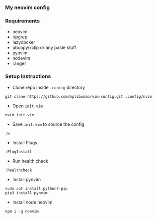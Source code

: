 ### My neovim config

### Requirements

- neovim
- ripgrep
- lazydocker
- pbcopy/xclip or any paste stuff
- pynvim
- nodevim
- ranger

### Setup instructions

- Clone repo inside `.config` directory

`git clone https://github.com/mplibunao/vim-config.git .config/nvim` 

- Open `init.vim`

`nvim init.vim`

- Save `init.vim` to source the config

`:w`

- Install Plugs

`:PlugInstall`

- Run health check

`:healthcheck`

- Install pynvim

```
sudo apt install python3-pip
pip3 install pynvim
```

- Install node neovim

`npm i -g noevim`
